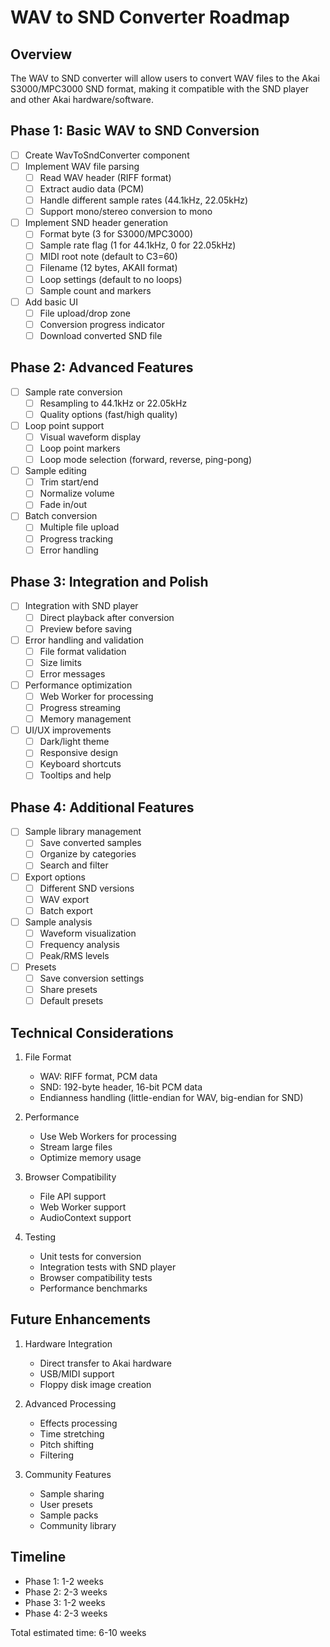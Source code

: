 # WAV to SND Converter Roadmap

## Overview
The WAV to SND converter will allow users to convert WAV files to the Akai S3000/MPC3000 SND format, making it compatible with the SND player and other Akai hardware/software.

## Phase 1: Basic WAV to SND Conversion
- [ ] Create WavToSndConverter component
- [ ] Implement WAV file parsing
  - [ ] Read WAV header (RIFF format)
  - [ ] Extract audio data (PCM)
  - [ ] Handle different sample rates (44.1kHz, 22.05kHz)
  - [ ] Support mono/stereo conversion to mono
- [ ] Implement SND header generation
  - [ ] Format byte (3 for S3000/MPC3000)
  - [ ] Sample rate flag (1 for 44.1kHz, 0 for 22.05kHz)
  - [ ] MIDI root note (default to C3=60)
  - [ ] Filename (12 bytes, AKAII format)
  - [ ] Loop settings (default to no loops)
  - [ ] Sample count and markers
- [ ] Add basic UI
  - [ ] File upload/drop zone
  - [ ] Conversion progress indicator
  - [ ] Download converted SND file

## Phase 2: Advanced Features
- [ ] Sample rate conversion
  - [ ] Resampling to 44.1kHz or 22.05kHz
  - [ ] Quality options (fast/high quality)
- [ ] Loop point support
  - [ ] Visual waveform display
  - [ ] Loop point markers
  - [ ] Loop mode selection (forward, reverse, ping-pong)
- [ ] Sample editing
  - [ ] Trim start/end
  - [ ] Normalize volume
  - [ ] Fade in/out
- [ ] Batch conversion
  - [ ] Multiple file upload
  - [ ] Progress tracking
  - [ ] Error handling

## Phase 3: Integration and Polish
- [ ] Integration with SND player
  - [ ] Direct playback after conversion
  - [ ] Preview before saving
- [ ] Error handling and validation
  - [ ] File format validation
  - [ ] Size limits
  - [ ] Error messages
- [ ] Performance optimization
  - [ ] Web Worker for processing
  - [ ] Progress streaming
  - [ ] Memory management
- [ ] UI/UX improvements
  - [ ] Dark/light theme
  - [ ] Responsive design
  - [ ] Keyboard shortcuts
  - [ ] Tooltips and help

## Phase 4: Additional Features
- [ ] Sample library management
  - [ ] Save converted samples
  - [ ] Organize by categories
  - [ ] Search and filter
- [ ] Export options
  - [ ] Different SND versions
  - [ ] WAV export
  - [ ] Batch export
- [ ] Sample analysis
  - [ ] Waveform visualization
  - [ ] Frequency analysis
  - [ ] Peak/RMS levels
- [ ] Presets
  - [ ] Save conversion settings
  - [ ] Share presets
  - [ ] Default presets

## Technical Considerations
1. File Format
   - WAV: RIFF format, PCM data
   - SND: 192-byte header, 16-bit PCM data
   - Endianness handling (little-endian for WAV, big-endian for SND)

2. Performance
   - Use Web Workers for processing
   - Stream large files
   - Optimize memory usage

3. Browser Compatibility
   - File API support
   - Web Worker support
   - AudioContext support

4. Testing
   - Unit tests for conversion
   - Integration tests with SND player
   - Browser compatibility tests
   - Performance benchmarks

## Future Enhancements
1. Hardware Integration
   - Direct transfer to Akai hardware
   - USB/MIDI support
   - Floppy disk image creation

2. Advanced Processing
   - Effects processing
   - Time stretching
   - Pitch shifting
   - Filtering

3. Community Features
   - Sample sharing
   - User presets
   - Sample packs
   - Community library

## Timeline
- Phase 1: 1-2 weeks
- Phase 2: 2-3 weeks
- Phase 3: 1-2 weeks
- Phase 4: 2-3 weeks

Total estimated time: 6-10 weeks 